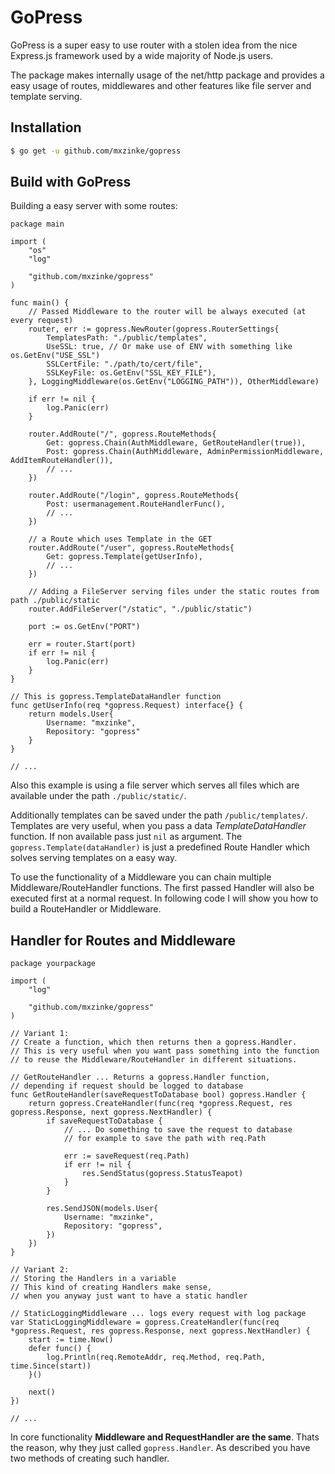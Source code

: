 # GoPress

GoPress is a super easy to use router with a stolen idea from the nice Express.js framework used by a wide majority of Node.js users.

The package makes internally usage of the net/http package and provides a easy usage of routes, middlewares and other features like file server and template serving.

## Installation

```bash
$ go get -u github.com/mxzinke/gopress
```

## Build with GoPress

Building a easy server with some routes:

```golang
package main

import (
    "os"
    "log"

    "github.com/mxzinke/gopress"
)

func main() {
    // Passed Middleware to the router will be always executed (at every request)
    router, err := gopress.NewRouter(gopress.RouterSettings{
        TemplatesPath: "./public/templates",
        UseSSL: true, // Or make use of ENV with something like os.GetEnv("USE_SSL")
        SSLCertFile: "./path/to/cert/file",
        SSLKeyFile: os.GetEnv("SSL_KEY_FILE"),
    }, LoggingMiddleware(os.GetEnv("LOGGING_PATH")), OtherMiddleware)

    if err != nil {
        log.Panic(err)
    }

    router.AddRoute("/", gopress.RouteMethods{
        Get: gopress.Chain(AuthMiddleware, GetRouteHandler(true)),
        Post: gopress.Chain(AuthMiddleware, AdminPermissionMiddleware, AddItemRouteHandler()),
        // ...
    })
    
    router.AddRoute("/login", gopress.RouteMethods{
        Post: usermanagement.RouteHandlerFunc(),
        // ...
    })

    // a Route which uses Template in the GET 
    router.AddRoute("/user", gopress.RouteMethods{
        Get: gopress.Template(getUserInfo),
        // ...
    })

    // Adding a FileServer serving files under the static routes from path ./public/static
    router.AddFileServer("/static", "./public/static")

    port := os.GetEnv("PORT")

    err = router.Start(port)
    if err != nil {
        log.Panic(err)
    }
}

// This is gopress.TemplateDataHandler function
func getUserInfo(req *gopress.Request) interface{} {
    return models.User{
        Username: "mxzinke",
        Repository: "gopress"
    }
}

// ...

```

Also this example is using a file server which serves all files which are available under the path `./public/static/`.

Additionally templates can be saved under the path `/public/templates/`. Templates are very useful, when you pass a data *TemplateDataHandler* function. If non available pass just `nil` as argument. The `gopress.Template(dataHandler)` is just a predefined Route Handler which solves serving templates on a easy way.

To use the functionality of a Middleware you can chain multiple Middleware/RouteHandler functions. The first passed Handler will also be executed first at a normal request. In following code I will show you how to build a RouteHandler or Middleware.

## Handler for Routes and Middleware

```golang
package yourpackage

import (
    "log"

    "github.com/mxzinke/gopress"
)

// Variant 1:
// Create a function, which then returns then a gopress.Handler.
// This is very useful when you want pass something into the function
// to reuse the Middleware/RouteHandler in different situations.

// GetRouteHandler ... Returns a gopress.Handler function,
// depending if request should be logged to database
func GetRouteHandler(saveRequestToDatabase bool) gopress.Handler {
    return gopress.CreateHandler(func(req *gopress.Request, res gopress.Response, next gopress.NextHandler) {
        if saveRequestToDatabase {
            // ... Do something to save the request to database
            // for example to save the path with req.Path 

            err := saveRequest(req.Path)
            if err != nil {
                res.SendStatus(gopress.StatusTeapot)
            }
        }

        res.SendJSON(models.User{
            Username: "mxzinke",
            Repository: "gopress",
        })
    })
}

// Variant 2:
// Storing the Handlers in a variable
// This kind of creating Handlers make sense,
// when you anyway just want to have a static handler

// StaticLoggingMiddleware ... logs every request with log package
var StaticLoggingMiddleware = gopress.CreateHandler(func(req *gopress.Request, res gopress.Response, next gopress.NextHandler) {
	start := time.Now()
    defer func() {
        log.Println(req.RemoteAddr, req.Method, req.Path, time.Since(start))
    }()

    next()
})

// ...
```

In core functionality **Middleware and RequestHandler are the same**. Thats the reason, why they just called `gopress.Handler`. As described you have two methods of creating such handler.

